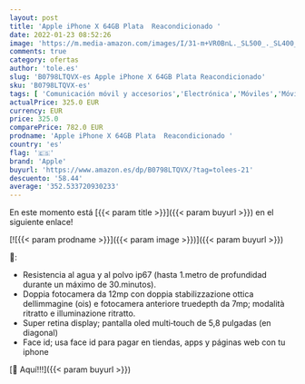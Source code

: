 ```yaml
---
layout: post
title: 'Apple iPhone X 64GB Plata  Reacondicionado '
date: 2022-01-23 08:52:26
image: 'https://m.media-amazon.com/images/I/31-m+VR0BnL._SL500_._SL400_.jpg'
comments: true
category: ofertas
author: 'tole.es'
slug: 'B0798LTQVX-es Apple iPhone X 64GB Plata Reacondicionado'
sku: 'B0798LTQVX-es'
tags: [ 'Comunicación móvil y accesorios','Electrónica','Móviles','Móviles y smartphones libres','apple','iphone', ]
actualPrice: 325.0 EUR
currency: EUR
price: 325.0
comparePrice: 782.0 EUR
prodname: 'Apple iPhone X 64GB Plata  Reacondicionado '
country: 'es'
flag: '🇪🇸'
brand: 'Apple'
buyurl: 'https://www.amazon.es/dp/B0798LTQVX/?tag=tolees-21'
descuento: '58.44'
average: '352.533720930233'
---
```


En este momento está [{{< param title >}}]({{< param buyurl >}}) en el siguiente enlace!

[![{{< param prodname >}}]({{< param image >}})]({{< param buyurl >}})

🔎:

- Resistencia al agua y al polvo ip67 (hasta 1.metro de profundidad durante un máximo de 30.minutos).
- Doppia fotocamera da 12mp con doppia stabilizzazione ottica dellimmagine (ois) e fotocamera anteriore truedepth da 7mp; modalità ritratto e illuminazione ritratto.
- Super retina display; pantalla oled multi‑touch de 5,8 pulgadas (en diagonal)
- Face id; usa face id para pagar en tiendas, apps y páginas web con tu iphone

[🛒 Aquí!!!]({{< param buyurl >}})
